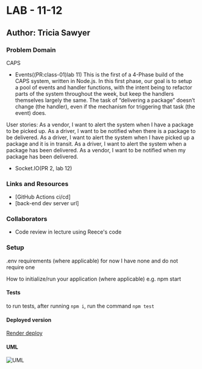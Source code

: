 # LAB - 11-12

## Author: Tricia Sawyer

### Problem Domain

CAPS

- Events((PR:class-01)lab 11)
This is the first of a 4-Phase build of the CAPS system, written in Node.js. In this first phase, our goal is to setup a pool of events and handler functions, with the intent being to refactor parts of the system throughout the week, but keep the handlers themselves largely the same. The task of “delivering a package” doesn’t change (the handler), even if the mechanism for triggering that task (the event) does.

User stories:
As a vendor, I want to alert the system when I have a package to be picked up.
As a driver, I want to be notified when there is a package to be delivered.
As a driver, I want to alert the system when I have picked up a package and it is in transit.
As a driver, I want to alert the system when a package has been delivered.
As a vendor, I want to be notified when my package has been delivered.

- Socket.IO(PR 2, lab 12)

### Links and Resources

- [GitHub Actions ci/cd]
- [back-end dev server url]

### Collaborators

- Code review in lecture using Reece's code

### Setup

.env requirements (where applicable)
for now I have none and do not require one

How to initialize/run your application (where applicable)
e.g. npm start

#### Tests

to run tests, after running `npm i`, run the command `npm test`

#### Deployed version

[Render deploy](https://caps-dev.onrender.com)

#### UML

![UML]()
